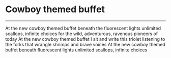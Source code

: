 # Cowboy themed buffet
***
At the new cowboy themed buffet
beneath the fluorescent lights unlimited scallops, infinite choices
for the wild, adventurous, ravenous pioneers of today
At the new cowboy themed buffet
I sit and write this triolet
listening to the forks that wrangle shrimps and brave voices
At the new cowboy themed buffet
beneath fluorescent lights unlimited scallops, infinite choices
